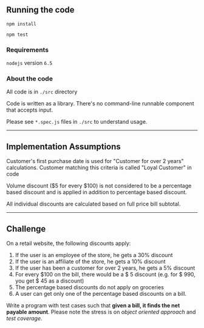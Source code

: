## Running the code
`npm install`

`npm test`

### Requirements
`nodejs` version `6.5`

### About the code
All code is in `./src` directory

Code is written as a library. There's no command-line runnable component that accepts input.

Please see `*.spec.js` files in `./src` to understand usage.

---

## Implementation Assumptions
Customer's first purchase date is used for "Customer for over 2 years" calculations.
Customer matching this criteria is called "Loyal Customer" in code

Volume discount ($5 for every $100) is not considered to be a percentage based discount and is applied in addition to percentage based discount.

All individual discounts are calculated based on full price bill subtotal.

---

## Challenge
On a retail website, the following discounts apply:
1. If the user is an employee of the store, he gets a 30% discount
2. If the user is an affiliate of the store, he gets a 10% discount
3. If the user has been a customer for over 2 years, he gets a 5% discount
4. For every $100 on the bill, there would be a $ 5 discount (e.g. for $ 990, you get $ 45 as a discount)
5. The percentage based discounts do not apply on groceries
6. A user can get only one of the percentage based discounts on a bill.

Write a program with test cases such that **given a bill, it finds the net payable amount**. Please note the stress is on *object oriented approach* and *test coverage*.
